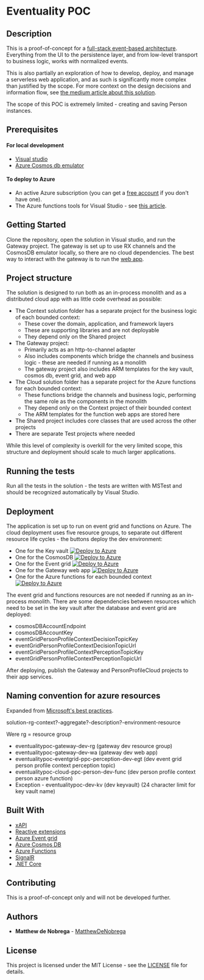 # Eventuality POC

## Description

This is a proof-of-concept for a [full-stack event-based architecture](https://medium.com/@matt.denobrega/state-vs-event-based-web-architectures-59ab1f47656b).
Everything from the UI to the persistence layer, and from low-level transport to business logic, works with normalized events.

This is also partially an exploration of how to develop, deploy, and manage a serverless web application, and as such is significantly more complex than justified by the scope. 
For more context on the design decisions and information flow, see [the medium article about this solution](https://medium.com/@matt.denobrega/639ebd017977).

The scope of this POC is extremely limited - creating and saving Person instances.

## Prerequisites

#### For local development

* [Visual studio](https://visualstudio.microsoft.com/vs/)
* [Azure Cosmos db emulator](https://docs.microsoft.com/en-us/azure/cosmos-db/local-emulator)

#### To deploy to Azure

* An active Azure subscription (you can get a [free account](https://azure.microsoft.com/free/?WT.mc_id=A261C142F) if you don't have one).
* The Azure functions tools for Visual Studio - see [this article](https://docs.microsoft.com/en-us/azure/azure-functions/functions-develop-vs).

## Getting Started

Clone the repository, open the solution in Visual studio, and run the Gateway project.
The gateway is set up to use RX channels and the CosmosDB emulator locally, so there are no cloud dependencies.
The best way to interact with the gateway is to run the [web app](https://github.com/matthewdenobrega/eventuality-poc-web).

## Project structure

The solution is designed to run both as an in-process monolith and as a distributed cloud app with as little code overhead as possible:

* The Context solution folder has a separate project for the business logic of each bounded context:
  * These cover the domain, application, and framework layers
  * These are supporting libraries and are not deployable
  * They depend only on the Shared project
* The Gateway project:
  * Primarily acts as an http-to-channel adapter
  * Also includes components which bridge the channels and business logic - these are needed if running as a monolith
  * The gateway project also includes ARM templates for the key vault, cosmos db, event grid, and web app
* The Cloud solution folder has a separate project for the Azure functions for each bounded context:
  * These functions bridge the channels and business logic, performing the same role as the components in the monolith
  * They depend only on the Context project of their bounded context
  * The ARM templates for the function web apps are stored here
* The Shared project includes core classes that are used across the other projects
* There are separate Test projects where needed

While this level of complexity is overkill for the very limited scope, this structure and deployment should scale to much larger applications.

## Running the tests

Run all the tests in the solution - the tests are written with MSTest and should be recognized automatically by Visual Studio.

## Deployment

The application is set up to run on event grid and functions on Azure.
The cloud deployment uses five resource groups, to separate out different resource life cycles - the buttons deploy the dev environment:

* One for the Key vault [![Deploy to Azure](http://azuredeploy.net/deploybutton.png)](https://portal.azure.com/#create/Microsoft.Template/uri/https%3A%2F%2Fraw.githubusercontent.com%2Fmatthewdenobrega%2Feventuality-poc-api%2Fmaster%2FGateway%2FInfrastructure%2FKeyVault%2Fazuredeploy.json)
* One for the CosmosDB [![Deploy to Azure](http://azuredeploy.net/deploybutton.png)](https://portal.azure.com/#create/Microsoft.Template/uri/https%3A%2F%2Fraw.githubusercontent.com%2Fmatthewdenobrega%2Feventuality-poc-api%2Fmaster%2FGateway%2FInfrastructure%2FDatabase%2Fazuredeploy.json)
* One for the Event grid [![Deploy to Azure](http://azuredeploy.net/deploybutton.png)](https://portal.azure.com/#create/Microsoft.Template/uri/https%3A%2F%2Fraw.githubusercontent.com%2Fmatthewdenobrega%2Feventuality-poc-api%2Fmaster%2FGateway%2FInfrastructure%2FEventGrid%2Fazuredeploy.json)
* One for the Gateway web app [![Deploy to Azure](http://azuredeploy.net/deploybutton.png)](https://portal.azure.com/#create/Microsoft.Template/uri/https%3A%2F%2Fraw.githubusercontent.com%2Fmatthewdenobrega%2Feventuality-poc-api%2Fmaster%2FGateway%2FInfrastructure%2FWebApp%2Fazuredeploy.json)
* One for the Azure functions for each bounded context [![Deploy to Azure](http://azuredeploy.net/deploybutton.png)](https://portal.azure.com/#create/Microsoft.Template/uri/https%3A%2F%2Fraw.githubusercontent.com%2Fmatthewdenobrega%2Feventuality-poc-api%2Fmaster%2FPersonProfileCloud%2FInfrastructure%2Fazuredeploy.json)

The event grid and functions resources are not needed if running as an in-process monolith. 
There are some dependencies between resources which need to be set in the key vault after the database and event grid are deployed:

* cosmosDBAccountEndpoint
* cosmosDBAccountKey
* eventGridPersonProfileContextDecisionTopicKey
* eventGridPersonProfileContextDecisionTopicUrl
* eventGridPersonProfileContextPerceptionTopicKey
* eventGridPersonProfileContextPerceptionTopicUrl

After deploying, publish the Gateway and PersonProfileCloud projects to their app services.

## Naming convention for azure resources

Expanded from [Microsoft's best practices](https://docs.microsoft.com/en-us/azure/architecture/best-practices/naming-conventions).

solution-rg-context?-aggregate?-description?-environment-resource

Were rg = resource group

* eventualitypoc-gateway-dev-rg (gateway dev resource group)
* eventualitypoc-gateway-dev-wa (gateway dev web app)
* eventualitypoc-eventgrid-ppc-perception-dev-egt (dev event grid person profile context perception topic)
* eventualitypoc-cloud-ppc-person-dev-func (dev person profile context person azure function)
* Exception - eventualitypoc-dev-kv (dev keyvault) (24 character limit for key vault name)

## Built With

* [xAPI](https://xapi.com/)
* [Reactive extensions](http://reactivex.io/)
* [Azure Event grid](https://azure.microsoft.com/en-us/services/event-grid/)
* [Azure Cosmos DB](https://azure.microsoft.com/en-us/services/cosmos-db/)
* [Azure Functions](https://azure.microsoft.com/en-us/services/functions/)
* [SignalR](https://www.asp.net/signalr)
* [.NET Core](https://docs.microsoft.com/en-us/dotnet/core/)

## Contributing

This is a proof-of-concept only and will not be developed further.

## Authors

* **Matthew de Nobrega** - [MatthewDeNobrega](https://github.com/matthewdenobrega)

## License

This project is licensed under the MIT License - see the [LICENSE](LICENSE) file for details.
